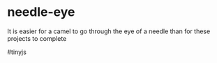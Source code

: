 # needle-eye
It is easier for a camel to go through the eye of a needle than for these projects to complete

#tinyjs
